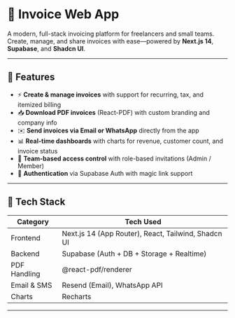 # 🧾 Invoice Web App

A modern, full-stack invoicing platform for freelancers and small teams. Create, manage, and share invoices with ease—powered by **Next.js 14**, **Supabase**, and **Shadcn UI**.

---

## 🚀 Features

- ⚡ **Create & manage invoices** with support for recurring, tax, and itemized billing
- 📥 **Download PDF invoices** (React-PDF) with custom branding and company info
- ✉️ **Send invoices via Email or WhatsApp** directly from the app
- 📊 **Real-time dashboards** with charts for revenue, customer count, and invoice status
- 👥 **Team-based access control** with role-based invitations (Admin / Member)
- 🔐 **Authentication** via Supabase Auth with magic link support

---

## 🧱 Tech Stack

| Category       | Tech Used                                |
|----------------|-------------------------------------------|
| Frontend       | Next.js 14 (App Router), React, Tailwind, Shadcn UI |
| Backend        | Supabase (Auth + DB + Storage + Realtime) |
| PDF Handling   | @react-pdf/renderer                       |
| Email & SMS    | Resend (Email), WhatsApp API              |
| Charts         | Recharts                                 |

---
<!-- 
## 📸 Screenshots

> Add screenshots here of invoice form, dashboard, and invoice viewer

---

## 📦 Getting Started

1. Clone the repo:
   ```bash
   git clone https://github.com/your-username/invoice-app.git
   cd invoice-app -->
